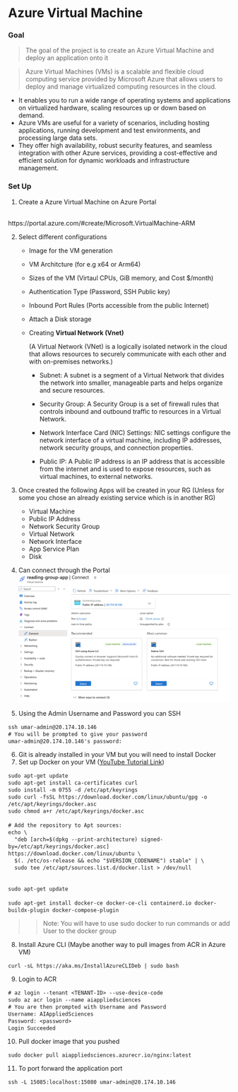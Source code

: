 # Azure Virtual Machine

### Goal
> The goal of the project is to create an Azure Virtual Machine and deploy an application onto it


> Azure Virtual Machines (VMs) is a scalable and flexible cloud computing service provided by Microsoft Azure that allows users to deploy and manage virtualized computing resources in the cloud. 

- It enables you to run a wide range of operating systems and applications on virtualized hardware, scaling resources up or down based on demand. 
- Azure VMs are useful for a variety of scenarios, including hosting applications, running development and test environments, and processing large data sets. 
- They offer high availability, robust security features, and seamless integration with other Azure services, providing a cost-effective and efficient solution for dynamic workloads and infrastructure management.

### Set Up
1. Create a Azure Virtual Machine on Azure Portal
<br>
https://portal.azure.com/#create/Microsoft.VirtualMachine-ARM

2. Select different configurations
    - Image for the VM generation
    - VM Architcture (for e.g x64 or Arm64)
    - Sizes of the VM (Virtaul CPUs, GiB memory, and Cost $/month)
    - Authentication Type (Password, SSH Public key)
    - Inbound Port Rules (Ports accessible from the public Internet)
    - Attach a Disk storage
    - Creating **Virtual Network (Vnet)**

        (A Virtual Network (VNet) is a logically isolated network in the cloud that allows resources to securely communicate with each other and with on-premises networks.)
        - Subnet: A subnet is a segment of a Virtual Network that divides the network into smaller, manageable parts and helps organize and secure resources.

        - Security Group: A Security Group is a set of firewall rules that controls inbound and outbound traffic to resources in a Virtual Network.

        - Network Interface Card (NIC) Settings: NIC settings configure the network interface of a virtual machine, including IP addresses, network security groups, and connection properties.

        - Public IP: A Public IP address is an IP address that is accessible from the internet and is used to expose resources, such as virtual machines, to external networks.

3. Once created the following Apps will be created in your RG (Unless for some you chose an already existing service which is in another RG)
    - Virtual Machine
    - Public IP Address
    - Network Security Group
    - Virtual Network
    - Network Interface
    - App Service Plan
    - Disk

4. Can connect through the Portal
![connection.png](./../Images/demoApp/connection.png)

5. Using the Admin Username and Password you can SSH
```shell
ssh umar-admin@20.174.10.146
# You will be prompted to give your password
umar-admin@20.174.10.146's password:
```
6. Git is already installed in your VM but you will need to install Docker
7. Set up Docker on your VM 
([YouTube Tutorial Link](https://www.youtube.com/watch?v=UM0f76-0FLI))
```shell
sudo apt-get update
sudo apt-get install ca-certificates curl
sudo install -m 0755 -d /etc/apt/keyrings
sudo curl -fsSL https://download.docker.com/linux/ubuntu/gpg -o /etc/apt/keyrings/docker.asc
sudo chmod a+r /etc/apt/keyrings/docker.asc

# Add the repository to Apt sources:
echo \
  "deb [arch=$(dpkg --print-architecture) signed-by=/etc/apt/keyrings/docker.asc] https://download.docker.com/linux/ubuntu \
  $(. /etc/os-release && echo "$VERSION_CODENAME") stable" | \
  sudo tee /etc/apt/sources.list.d/docker.list > /dev/null


sudo apt-get update

sudo apt-get install docker-ce docker-ce-cli containerd.io docker-buildx-plugin docker-compose-plugin
```
>> Note: You will have to use sudo docker to run commands or add User to the docker group

8. Install Azure CLI (Maybe another way to pull images from ACR in Azure VM)
```shell
curl -sL https://aka.ms/InstallAzureCLIDeb | sudo bash
```
9. Login to ACR
```shell
# az login --tenant <TENANT-ID> --use-device-code
sudo az acr login --name aiappliedsciences
# You are then prompted with Username and Password
Username: AIAppliedSciences
Password: <password>
Login Succeeded
```
10. Pull docker image that you pushed 
```shell
sudo docker pull aiappliedsciences.azurecr.io/nginx:latest
```

11. To port forward the application port
```shell
ssh -L 15085:localhost:15080 umar-admin@20.174.10.146
```
